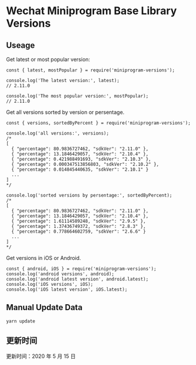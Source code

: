 
# Wechat Miniprogram Base Library Versions

## Useage

Get latest or most popular version:

```;
const { latest, mostPopular } = require('miniprogram-versions');

console.log('The latest version:', latest);
// 2.11.0

console.log('The most popular version:', mostPopular);
// 2.11.0

```

Get all versions sorted by version or persentage.

```
const { versions, sortedByPercent } = require('miniprogram-versions');

console.log('all versions:', versions);
/*
[
  { "percentage": 80.9836727462, "sdkVer": "2.11.0" },
  { "percentage": 13.1846429057, "sdkVer": "2.10.4" },
  { "percentage": 0.421988491693, "sdkVer": "2.10.3" },
  { "percentage": 0.000347513856803, "sdkVer": "2.10.2" },
  { "percentage": 0.014845440635, "sdkVer": "2.10.1" }
  ...
]
*/

console.log('sorted versions by persentage:', sortedByPercent);
/*
[
  { "percentage": 80.9836727462, "sdkVer": "2.11.0" },
  { "percentage": 13.1846429057, "sdkVer": "2.10.4" },
  { "percentage": 1.61114589248, "sdkVer": "2.9.5" },
  { "percentage": 1.37436749372, "sdkVer": "2.8.3" },
  { "percentage": 0.778664602759, "sdkVer": "2.6.6" }
  ...
]
*/
```

Get versions in iOS or Android.

```
const { android, iOS } = require('miniprogram-versions');
console.log('android versions', android);
console.log('android latest version', android.latest);
console.log('iOS versions', iOS);
console.log('iOS latest version', iOS.latest);
```

## Manual Update Data

```
yarn update
```

## 更新时间

更新时间：2020 年 5 月 15 日
